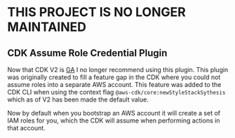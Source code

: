 # THIS PROJECT IS NO LONGER MAINTAINED

## CDK Assume Role Credential Plugin


Now that CDK V2 is [GA](https://aws.amazon.com/about-aws/whats-new/2021/12/aws-cloud-development-kit-cdk-generally-available/)
I no longer recommend using this plugin. This plugin was originally created to fill a feature
gap in the CDK where you could not assume roles into a separate AWS account. This feature
was added to the CDK CLI when using the context flag `@aws-cdk/core:newStyleStackSythesis` which as of
V2 has been made the default value.

Now by default when you bootstrap an AWS account it will create a set of IAM roles for you, which
the CDK will assume when performing actions in that account.
